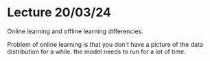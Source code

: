 # Lecture 20/03/24

Online learning and offline learning differencies.

Problem of online learning is that you don't have a picture of the data distribution for a while. the model needs to run for a lot of time.